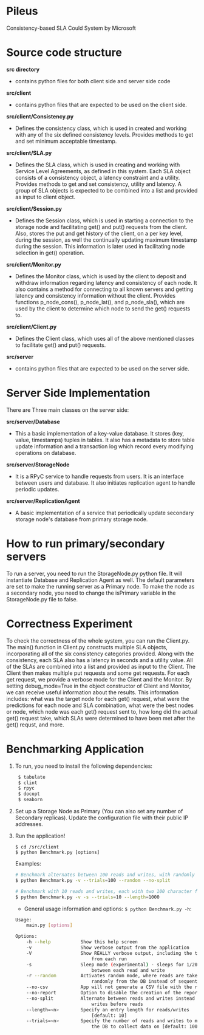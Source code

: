 # Pileus
Consistency-based SLA Could System by Microsoft
# Source code structure
**src directory**
* contains python files for both client side and server side code

**src/client**
* contains python files that are expected to be used on the client side.

**src/client/Consistency.py**
* Defines the consistency class, which is used in created and working with 
any of the six defined consistency levels. Provides methods to get and set
minimum acceptable timestamp.

**src/client/SLA.py**
* Defines the SLA class, which is used in creating and working with Service
Level Agreements, as defined in this system. Each SLA object consists of a 
consistency object, a latency constraint and a utility. Provides methods to 
get and set consistency, utility and latency. A group of SLA objects is 
expected to be combined into a list and provided as input to client object.

**src/client/Session.py**
* Defines the Session class, which is used in starting a connection to the 
storage node and facilitating get() and put() requests from the client. Also,
stores the put and get history of the client, on a per key level, during the 
session, as well the continually updating maximum timestamp during the 
session. This information is later used in facilitating node selection in 
get() operation.

**src/client/Monitor.py**
* Defines the Monitor class, which is used by the client to deposit and 
withdraw information regarding latency and consistency of each node. It also
contains a method for connecting to all known servers and getting latency 
and consistency information without the client. Provides functions 
p_node_cons(), p_node_lat(), and p_node_sla(), which are used by the client 
to determine which node to send the get() requests to.

**src/client/Client.py**
* Defines the Client class, which uses all of the above mentioned classes to
facilitate get() and put() requests.

**src/server**
* contains python files that are expected to be used on the server side.

# Server Side Implementation
There are Three main classes on the server side:

**src/server/Database**
* This a basic implementation of a key-value database. It stores (key, value, timestamps) tuples in tables. It also has a metadata to store table update information and a transaction log which record every modifying operations on database.

**src/server/StorageNode** 
* It is a RPyC service to handle requests from users. It is an interface between users and database. It also initiates replication agent to handle periodic updates.

**src/server/ReplicationAgent** 
* A basic implementation of a service that periodically update secondary storage node's database from primary storage node.

# How to run primary/secondary servers
To run a server, you need to run the StorageNode.py python file. It will instantiate Database and Replication Agent as well. The default parameters are set to make the running server as a Primary node. To make the node as a secondary node, you need to change the isPrimary variable in the StorageNode.py file to false.

# Correctness Experiment
To check the correctness of the whole system, you can run the Client.py. The main() function in Client.py constructs multiple SLA objects, incorporating all of the six consistency categories provided. Along with the consistency, each SLA also has a latency in seconds and a utility value. All of the SLAs are combined into a list and provided as input to the Client. The Client then makes multiple put requests and some get requests. For each get request, we provide a verbose mode for the Client and the Monitor. By setting debug_mode=True in the object constructor of Client and Monitor, we can receive useful information about the results. This information includes: what was the target node for each get() request, what were the predictions for each node and SLA combination, what were the best nodes or node, which node was each get() request sent to, how long did the actual get() request take, which SLAs were determined to have been met after the get() requst, and more.

# Benchmarking Application
1. To run, you need to install the following dependencies:

   ``` bash
    $ tabulate
    $ clint
    $ rpyc
    $ docopt
    $ seaborn
    ```

2. Set up a Storage Node as Primary (You can also set any number of Secondary replicas). Update the configuration file with their public IP addresses. 
    
3. Run the application!

    ```
    $ cd /src/client
    $ python Benchmark.py [options]
    ```
    
    Examples:
    
    ``` bash
    # Benchmark alternates between 100 reads and writes, with randomly ordered reads
    $ python Benchmark.py -v --trials=100 --random --no-split
    
    # Benchmark with 10 reads and writes, each with two 100 character fields, sleep mode activated
    $ python Benchmark.py -v -s --trials=10 --length=1000 
    
    ```

    * General usage information and options: `$ python Benchmark.py -h`:
    ``` bash
    Usage:
        main.py [options]

    Options:
        -h --help           Show this help screen
        -v                  Show verbose output from the application
        -V                  Show REALLY verbose output, including the time
                                from each run
        -s                  Sleep mode (experimental) - sleeps for 1/20 (s)
                                between each read and write
        -r --random         Activates random mode, where reads are taken
                                randomly from the DB instead of sequentially
        --no-csv            App will not generate a CSV file with the raw data
        --no-report         Option to disable the creation of the report file
        --no-split          Alternate between reads and writes instead of all
                                writes before reads
        --length=<n>        Specify an entry length for reads/writes
                                [default: 10]
        --trials=<n>        Specify the number of reads and writes to make to
                                the DB to collect data on [default: 1000]
    ```

